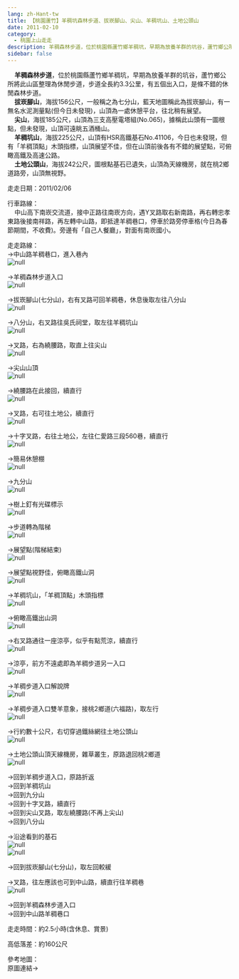```yaml
---
lang: zh-Hant-tw
title: 【桃園蘆竹】羊稠坑森林步道、拔崁腳山、尖山、羊稠坑山、土地公頭山
date: 2011-02-10
category: 
  - 桃園上山走走
description: 羊稠森林步道，位於桃園縣蘆竹鄉羊稠坑，早期為放養羊群的坑谷，蘆竹鄉公所將此山區整理為休閒步道，步道全長約3.3公里，有五個出入口，是條不錯的休閒森林步道。 拔崁腳山，海拔156公尺，一般稱之為七分山，藍天地圖稱此為拔崁腳山，有一無名水泥測量點(但今日未發現)，山頂為一處休憩平台，往北稍有展望。 尖山，海拔185公尺，山頂為三支高壓電塔組(No.065)，據稱此山頭有一圖根點，但未發現，山頂可遠眺五酒桶山。 羊稠坑山，海拔225公尺，山頂有HSR高鐵基石No.41106，今日也未發現，但有「羊稠頂點」木頭指標，山頂展望不佳，但在山頂前後各有不錯的展望點，可俯瞰高鐵及高速公路。 土地公頭山，海拔242公尺，圖根點基石已遺失，山頂為天線機房，就在桃2鄉道路旁，山頂無視野。
sidebar: false
---
```


    **羊稠森林步道**，位於桃園縣蘆竹鄉羊稠坑，早期為放養羊群的坑谷，蘆竹鄉公所將此山區整理為休閒步道，步道全長約3.3公里，有五個出入口，是條不錯的休閒森林步道。  
    **拔崁腳山**，海拔156公尺，一般稱之為七分山，藍天地圖稱此為拔崁腳山，有一無名水泥測量點(但今日未發現)，山頂為一處休憩平台，往北稍有展望。  
    **尖山**，海拔185公尺，山頂為三支高壓電塔組(No.065)，據稱此山頭有一圖根點，但未發現，山頂可遠眺五酒桶山。  
    **羊稠坑山**，海拔225公尺，山頂有HSR高鐵基石No.41106，今日也未發現，但有「羊稠頂點」木頭指標，山頂展望不佳，但在山頂前後各有不錯的展望點，可俯瞰高鐵及高速公路。  
    **土地公頭山**，海拔242公尺，圖根點基石已遺失，山頂為天線機房，就在桃2鄉道路旁，山頂無視野。

走走日期：2011/02/06

行車路線：  
    中山高下南崁交流道，接中正路往南崁方向，遇Y叉路取右新南路，再右轉忠孝東路後接南祥路，再左轉中山路，即抵達羊稠巷口，停車於路旁停車格(今日為春節期間，不收費)。旁邊有「自己人餐廳」，對面有南崁國小。

走走路線：  
→中山路羊稠巷口，進入巷內  
![null](image/177504476_l.jpg)

→羊稠森林步道入口  
![null](image/177504478_l.jpg)

→拔崁腳山(七分山)，右有叉路可回羊稠巷，休息後取左往八分山  
![null](image/177504480_l.jpg)

→八分山，右叉路往吳氏祠堂，取左往羊稠坑山  
![null](image/177504481_l.jpg)

→叉路，右為繞腰路，取直上往尖山  
![null](image/177504483_l.jpg)

→尖山山頂  
![null](image/177504484_l.jpg)

→繞腰路在此接回，續直行  
![null](image/177504487_l.jpg)

→叉路，右可往土地公，續直行  
![null](image/177504490_l.jpg)

→十字叉路，右往土地公，左往仁愛路三段560巷，續直行  
![null](image/177504492_l.jpg)

→簡易休憩棚  
![null](image/177504494_l.jpg)

→九分山  
![null](image/177504495_l.jpg)

→樹上釘有光碟標示  
![null](image/177504497_l.jpg)

→步道轉為階梯  
![null](image/177504499_l.jpg)

→展望點(階梯結束)  
![null](image/177504501_l.jpg)

→展望點視野佳，俯瞰高鐵山洞  
![null](image/177504502_l.jpg)

→羊稠坑山，「羊稠頂點」木頭指標  
![null](image/177504509_l.jpg)

→俯瞰高鐵出山洞  
![null](image/177504512_l.jpg)

→右叉路通往一座涼亭，似乎有點荒涼，續直行  
![null](image/177504514_l.jpg)

→涼亭，前方不遠處即為羊稠步道另一入口  
![null](image/177504517_l.jpg)

→羊稠步道入口解說牌  
![null](image/177504519_l.jpg)

→羊稠步道入口雙羊意象，接桃2鄉道(六福路)，取左行  
![null](image/177504521_l.jpg)

→行約數十公尺，右切穿過鐵絲網往土地公頭山  
![null](image/177504526_l.jpg)

→土地公頭山頂天線機房，雜草叢生，原路退回桃2鄉道  
![null](image/177504528_l.jpg)

→回到羊稠步道入口，原路折返  
→回到羊稠坑山  
→回到九分山  
→回到十字叉路，續直行  
→回到尖山叉路，取左繞腰路(不再上尖山)  
→回到八分山

→沿途看到的基石  
![null](image/177504482_l.jpg)  
![null](image/177504530_l.jpg)

→回到拔崁腳山(七分山)，取左回較緩

→叉路，往左應該也可到中山路，續直行往羊稠巷  
![null](image/177504533_l.jpg)

→回到羊稠森林步道入口  
→回到中山路羊稠巷口

走走時間：約2.5小時(含休息、賞景)

高低落差：約160公尺

參考地圖：  
原圖連結→
